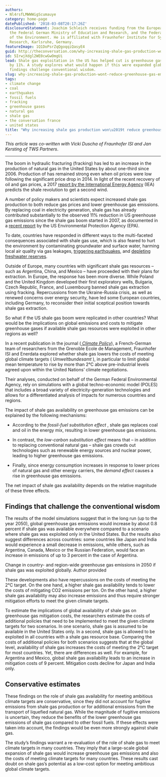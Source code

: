```yaml
---
authors:
- Nl4rsfLMWWWigScumauye
category: home-page
datePublished: '2018-03-08T20:17:26Z'
disclosureStatement: Joachim Schleich receives funding from the European Commission,
  the Federal German Ministry of Education and Research, and the Federal German Ministry
  of the Environment. He is affiliated with Fraunhofer Institute for Systems and Innovation
  Research, Karlsruhe, Germany.
featureImage: 1Q1DoPsrZqQgoqqiQasyE4
guid: http://theconversation.com/why-increasing-shale-gas-production-wont-reduce-greenhouse-gas-emissions-92804
id: 5IrwjXdgl2WE0cwGwOmgUi
lead: Shale gas exploitation in the US has helped cut is greenhouse gas emissions
  by 11%. A study explores what would happen if this were expanded globally, and the
  findings challenge conventional wisdom.
slug: why-increasing-shale-gas-production-wont-reduce-greenhouse-gas-emissions
tags:
- climate change
- coal
- earthquakes
- fossil fuels
- fracking
- greenhouse gases
- natural gas
- shale gas
- the conversation france
- united states
title: "Why increasing shale gas production won\u2019t reduce greenhouse gas emissions"
---
```

_This article was co-written with Vicki Duscha of Fraunhofer ISI and Jan Kersting of TWS Partners_.

* * *

The boom in hydraulic fracturing (fracking) has led to an increase in the production of natural gas in the United States by about one-third since 2006. Production of has remained strong even when oil prices were low following the significant price drop in 2014. In light of the recent recovery of oil and gas prices, a 2017 [report by the International Energy Agency](https://www.iea.org/Textbase/npsum/gas2017MRSsum.pdf) (IEA) predicts the shale revolution to get a second wind.

A number of policy makers and scientists expect increased shale gas production to both reduce gas prices and lower greenhouse gas emissions. By replacing coal in electricity generation, shale gas has already contributed substantially to the observed 11% reduction in US greenhouse gas emissions since the shale gas boom started in 2007, as documented in a [recent report](https://www.iea.org/Textbase/npsum/gas2017MRSsum.pdf) by the US Environmental Protection Agency (EPA).

To date, countries have responded in different ways to the multi-faceted consequences associated with shale gas use, which is also feared to hurt the environment by contaminating groundwater and surface water, harming local air quality via gas leakages, [triggering earthquakes](https://theconversation.com/can-fracking-cause-bigger-more-frequent-earthquakes-16056), and [depleting freshwater reserves](https://theconversation.com/water-supplies-may-struggle-to-cope-with-fracking-demands-17296).

Outside of Europe, many countries with significant shale gas resources – such as Argentina, China, and Mexico – have proceeded with their plans for extraction. In Europe, the response has been more diverse. While Poland and the United Kingdom developed their first exploratory wells, Bulgaria, Czech Republic, France, and Luxembourg banned shale gas extraction using fracking. Repercussions from the Ukraine-Russia crisis, as well as renewed concerns over energy security, have led some European countries, including Germany, to reconsider their initial sceptical position towards shale gas extraction.

So what if the US shale gas boom were replicated in other countries? What would be the implications on global emissions and costs to mitigate greenhouse gases if available shale gas resources were exploited in other regions as well?

In a recent publication in the journal ([ _Climate Policy_](http://www.tandfonline.com/doi/full/10.1080/14693062.2017.1302917)), a French-German team of researchers from the Grenoble Ecole de Management, Fraunhofer ISI and Enerdata explored whether shale gas lowers the costs of meeting global climate targets ( _Umweltbundesamt_ ), in particular to limit global mean temperature to rise by more than 2°C above pre-industrial levels agreed upon within the United Nations’ climate negotiations.

Their analyses, conducted on behalf of the German Federal Environmental Agency, rely on simulations with a global techno-economic model (POLES) that includes a broad variety of electricity-generation technologies and allows for a differentiated analysis of impacts for numerous countries and regions.

The impact of shale gas availability on greenhouse gas emissions can be explained by the following mechanisms:

  * According to the _fossil-fuel substitution effect_ , shale gas replaces coal and oil in the energy mix, resulting in lower greenhouse gas emissions.

  * In contrast, the _low-carbon substitution effect_ means that – in addition to replacing conventional natural gas – shale gas crowds out technologies such as renewable energy sources and nuclear power, leading to higher greenhouse gas emissions.

  * Finally, since energy consumption increases in response to lower prices of natural gas and other energy carriers, the _demand effect_ causes a rise in greenhouse gas emissions.




The net impact of shale gas availability depends on the relative magnitude of these three effects.

## Findings that challenge the conventional wisdom

The results of the model simulations suggest that in the long run (up to the year 2050), global greenhouse gas emissions would increase by about 0.8 percent if shale gas was available everywhere compared to a scenario where shale gas was exploited only in the United States. But the results also suggest differences across countries: some countries like Japan and India would experience a small decrease in emissions, while others, such as Argentina, Canada, Mexico or the Russian Federation, would face an increase in emissions of up to 3 percent in the case of Argentina.

Change in country- and region-wide greenhouse gas emissions in 2050 if shale gas was exploited globally. Author provided

These developments also have repercussions on the costs of meeting the 2°C target. On the one hand, a higher shale gas availability tends to lower the costs of mitigating CO2 emissions per ton. On the other hand, a higher shale gas availability may also increase emissions and thus require stronger mitigation efforts to meet the given climate targets.

To estimate the implications of global availability of shale gas on greenhouse gas mitigation costs, the researchers estimate the costs of additional policies that need to be implemented to meet the given climate targets for two scenarios. In one scenario, shale gas is assumed to be available in the United States only. In a second, shale gas is allowed to be exploited in all countries with a shale gas resource base. Comparing the costs of additional policies for both scenarios suggests that at the global level, availability of shale gas increases the costs of meeting the 2°C target for most countries. Yet, there are differences as well. For example, for Argentina and Mexico, global shale gas availability leads to an increase in mitigation costs of 9 percent. Mitigation costs decline for Japan and India only.

## Conservative estimates

These findings on the role of shale gas availability for meeting ambitious climate targets are conservative, since they did not account for fugitive emissions from shale gas production or for additional emissions from the transport of liquefied natural gas. While the magnitude of fugitive emissions is uncertain, they reduce the benefits of the lower greenhouse gas emissions of shale gas compared to other fossil fuels. If these effects were taken into account, the findings would be even more strongly against shale gas.

The study’s findings warrant a re-evaluation of the role of shale gas to meet climate targets in many countries. They imply that a large-scale global expansion of shale gas would increase greenhouse gas emissions and also the costs of meeting climate targets for many countries. These results cast doubt on shale gas’s potential as a low-cost option for meeting ambitious global climate targets.